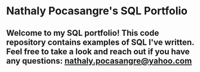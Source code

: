 # Nathaly Pocasangre's SQL Portfolio 

## Welcome to my SQL portfolio! This code repository contains examples of SQL I've written. Feel free to take a look and reach out if you have any questions: nathaly.pocasangre@yahoo.com
